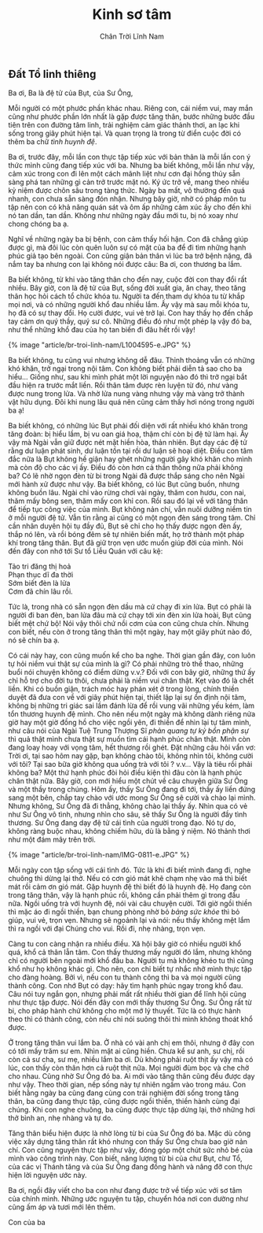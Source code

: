 ﻿---
title: Kinh sơ tâm
author: Chân Trời Lĩnh Nam
---

## Đất Tổ linh thiêng

Ba ơi, Ba là đệ tử của Bụt, của Sư Ông,

Mỗi người có một phước phần khác nhau. Riêng con, cái niềm vui, may mắn cũng như phước phần lớn nhất là gặp được tăng thân, bước những bước đầu tiên trên con đường tâm linh, trải nghiệm cảm giác thảnh thơi, an lạc khi sống trong giây phút hiện tại. Và quan trọng là trong từ điển cuộc đời có thêm ba chữ *tình huynh đệ*.

Ba ơi, trước đây, mỗi lần con thực tập tiếp xúc với bản thân là mỗi lần con ý thức mình cũng đang tiếp xúc với ba. Nhưng ba biết không, mỗi lần như vậy, cảm xúc trong con đi lên một cách mãnh liệt như cơn đại hồng thủy sẵn sàng phá tan những gì cản trở trước mặt nó. Ký ức trở về, mang theo nhiều kỷ niệm được chôn sâu trong tàng thức. Ngày ba mất, vô thường đến quá nhanh, con chưa sẵn sàng đón nhận. Nhưng bây giờ, nhờ có pháp môn tu tập nên con có khả năng quán sát và ôm ấp những cảm xúc ấy cho đến khi nó tan dần, tan dần. Không như những ngày đầu mới tu, bị nó xoay như chong chóng ba ạ.

Nghĩ về những ngày ba bị bệnh, con cảm thấy hối hận. Con đã chẳng giúp được gì, mà đôi lúc còn quên luôn sự có mặt của ba để đi tìm những hạnh phúc giả tạo bên ngoài. Con cũng giận bản thân vì lúc ba trở bệnh nặng, đã nắm tay ba nhưng con lại không nói được câu: Ba ơi, con thương ba lắm.

Ba biết không, từ khi vào tăng thân cho đến nay, cuộc đời con thay đổi rất nhiều. Bây giờ, con là đệ tử của Bụt, sống đời xuất gia, ăn chay, theo tăng thân học hỏi cách tổ chức khóa tu. Người ta đến tham dự khóa tu từ khắp mọi nơi, và có những người khổ đau nhiều lắm. Ấy vậy mà sau mỗi khóa tu, họ đã có sự thay đổi. Họ cười được, vui vẻ trở lại. Con hay thấy họ đến chắp tay cảm ơn quý thầy, quý sư cô.  Những điều đó như một phép lạ vậy đó ba, như thể những khổ đau của họ tan biến đi đâu hết rồi vậy! 

{% image "article/br-troi-linh-nam/L1004595-e.JPG" %}

Ba biết không, tu cũng vui nhưng không dễ đâu. Thỉnh thoảng vẫn có những khó khăn, trở ngại trong nội tâm. Con không biết phải diễn tả sao cho ba hiểu… Giống như, sau khi mình phát một lời nguyện nào đó thì trở ngại bắt đầu hiện ra trước mắt liền. Rồi thân tâm được rèn luyện từ đó, như vàng được nung trong lửa. Và nhờ lửa nung vàng nhưng vậy mà vàng trở thành vật hữu dụng. Đôi khi nung lâu quá nên cũng cảm thấy hơi nóng trong người ba ạ!

Ba biết không, có những lúc Bụt phải đối diện với rất nhiều khó khăn trong tăng đoàn: bị hiểu lầm, bị vu oan giá hoạ, thậm chí còn bị đệ tử làm hại. Ấy vậy mà Ngài vẫn giữ được nét mặt hiền hòa, thản nhiên. Bụt dạy các đệ tử rằng dư luận phát sinh, dư luận tồn tại rồi dư luận sẽ hoại diệt. Điều con tâm đắc nữa là Bụt không hề giận hay ghét những người gây khó khăn cho mình mà còn độ cho các vị ấy. Điều đó còn hơn cả thần thông nữa phải không ba? Có lẽ  nhờ ngọn đèn từ bi trong Ngài đã được thắp sáng cho nên Ngài mới hành xử được như vậy. Ba biết không, có lúc Bụt cũng buồn, nhưng không buồn lâu. Ngài chỉ vào rừng chơi vài ngày, thăm con hươu, con nai, thăm mấy bông sen, thăm mấy con khỉ con. Rồi sau đó lại về với tăng thân để tiếp tục công việc của mình. Bụt không nản chí, vẫn nuôi dưỡng niềm tin ở mỗi người đệ tử. Vẫn tin rằng ai cũng có một ngọn đèn sáng trong tâm. Chỉ cần nhân duyên hội tụ đầy đủ, Bụt sẽ chỉ cho họ thấy được ngọn đèn ấy, thắp nó lên, và rồi bóng đêm sẽ tự nhiên biến mất, họ trở thành một pháp khí trong tăng thân. Bụt đã giữ trọn vẹn ước muốn giúp đời của mình. Nói đến đây con nhớ tới Sư tổ Liễu Quán với câu kệ:

<div class="verse"><p>Tảo tri đăng thị hoả<br/>
Phạn thục dĩ đa thời<br/>
Sớm biết đèn là lửa<br/>
Cơm đã chín lâu rồi.</p></div>

Tức là, trong nhà có sẵn ngọn đèn dầu mà cứ chạy đi xin lửa. Bụt có phải là người đi ban đèn, ban lửa đâu mà cứ chạy tới xin đèn xin lửa hoài, Bụt cũng biết mệt chứ bộ! Nói vậy thôi chứ nồi cơm của con cũng chưa chín. Nhưng con biết, nếu còn ở trong tăng thân thì một ngày, hay một giây phút nào đó, nó sẽ chín ba ạ.

Có cái này hay, con cũng muốn kể cho ba nghe. Thời gian gần đây, con luôn tự hỏi niềm vui thật sự của mình là gì? Có phải những trò thể thao, những buổi nói chuyện không có điểm dừng v.v.? Đối với con bây giờ, những thứ ấy chỉ hỗ trợ cho đời tu thôi, chưa phải là niềm vui chân thật. Kẹt vào đó là chết liền. Khi có buồn giận, trách móc hay phán xét ở trong lòng, chính thiền duyệt đã đưa con về với giây phút hiện tại, thiết lập lại sự ổn định nội tâm, không bị những tri giác sai lầm đánh lừa để rồi vung vãi những yếu kém, làm tổn thương huynh đệ mình. Cho nên nếu một ngày mà không dành riêng nửa giờ hay một giờ đồng hồ cho việc ngồi yên, đi thiền để nhìn lại tự tâm mình, như câu nói của Ngài Tuệ Trung Thượng Sĩ *phản quang tự kỷ bổn phận sự* thì quả thật mình chưa thật sự muốn tìm cái hạnh phúc chân thật. Mình còn đang loay hoay với vọng tâm, hết thương rồi ghét. Đặt những câu hỏi vẩn vơ: Trời ơi, tại sao hôm nay gặp, bạn không chào tôi, không nhìn tôi, không cười với tôi? Tại sao bữa giờ không qua uống trà với tôi ? v.v… Vậy là tiêu rồi phải không ba? Một thứ hạnh phúc đòi hỏi điều kiện thì đâu còn là hạnh phúc chân thật nữa. Bây giờ, con mới hiểu một chút về câu chuyện giữa Sư Ông và một thầy trong chúng. Hôm ấy, thấy Sư Ông đang đi tới, thầy ấy liền đứng sang một bên, chắp tay chào với ước mong Sư Ông sẽ cười và chào lại mình. Nhưng không,  Sư Ông đã đi thẳng, không chào lại thầy ấy. Nhìn qua có vẻ như Sư Ông vô tình, nhưng nhìn cho sâu, sẽ thấy Sư Ông là người đầy tình thương.  Sư Ông đang dạy đệ tử cái tình của người trong đạo. Nó tự do, không ràng buộc nhau, không chiếm hữu, dù là bằng ý niệm. Nó thảnh thơi như một đám mây trên trời.

{% image "article/br-troi-linh-nam/IMG-0811-e.JPG" %}

Mỗi ngày con tập sống với cái tình đó. Tức là khi đi biết mình đang đi, nghe chuông thì dừng lại thở. Nếu có cơn gió mát khẽ chạm nhẹ vào má thì biết mát rồi cảm ơn gió mát. Gặp huynh đệ thì biết đó là huynh đệ. Họ đang còn trong tăng thân, vậy là hạnh phúc rồi, không cần phải thêm gì trong đầu nữa. Ngồi uống trà với huynh đệ, nói vài câu chuyện cười. Tới giờ ngồi thiền thì mặc áo đi ngồi thiền, bạn chung phòng nhờ bỏ *bảng sức khỏe* thì bỏ giúp, vui vẻ, trọn vẹn. Nhưng sẽ ngoảnh lại và nói: nếu thấy không mệt lắm thì ra ngồi với đại Chúng cho vui. Rồi đi, nhẹ nhàng, trọn vẹn.

Càng tu con càng nhận ra nhiều điều. Xã hội bây giờ có nhiều người khổ quá, khổ cả thân lẫn tâm. Con thấy thương mấy người đó lắm, nhưng không chỉ có người bên ngoài mới khổ đâu ba. Người tu mà không khéo tu thì cũng khổ như họ không khác gì. Cho nên, con chỉ biết tự  nhắc nhở mình thực tập cho đàng hoàng. Bởi vì, nếu con tu thành công thì ba và mọi người cũng thành công. Con nhớ Bụt có dạy: hãy tìm hạnh phúc ngay trong khổ đau. Câu nói tuy ngắn gọn, nhưng phải mất rất nhiều thời gian để lĩnh hội cũng như thực tập được. Nói đến đây con mới thấy thương Sư Ông. Sư Ông rất từ bi, cho pháp hành chứ không cho một mớ lý thuyết. Tức là có thực hành theo thì có thành công, còn nếu chỉ nói suông thôi thì mình không thoát khổ được.

Ở trong tăng thân vui lắm ba. Ở nhà có vài anh chị em thôi, nhưng ở đây con có tới mấy trăm sư em. Nhìn mặt ai cũng hiền. Chưa kể sư anh, sư chị, rồi còn cả sư cha, sư mẹ, nhiều lắm ba ơi. Dù không phải ruột thịt ấy vậy mà có lúc, con thấy còn thân hơn cả ruột thịt nữa. Mọi người đùm bọc và che chở cho nhau. Cũng nhờ Sư Ông đó ba. Ai mới vào tăng thân cũng đều được dạy như vậy. Theo thời gian, nếp sống này tự nhiên ngấm vào trong máu. Con biết hằng ngày ba cũng đang cùng con trải nghiệm đời sống trong tăng thân, ba cũng đang thực tập, cũng được ngồi thiền, thiền hành cùng đại chúng. Khi con nghe chuông, ba cũng được thực tập dừng lại, thở những hơi thở bình an, nhẹ nhàng và tự do. 

Tăng thân biểu hiện được là nhờ lòng từ bi của Sư Ông đó ba. Mặc dù công việc xây dựng tăng thân rất khó nhưng con thấy Sư Ông chưa bao giờ nản chí. Con cũng nguyện thực tập như vậy, đóng góp một chút sức nhỏ bé của mình vào công trình này. Con biết, năng lượng từ bi của chư Bụt, chư Tổ, của các vị Thánh tăng và của Sư Ông đang đồng hành và nâng đỡ con thực hiện lời nguyện ước này.

Ba ơi, ngồi đây viết cho ba con như đang được trở về tiếp xúc với sơ tâm của chính mình. Những ước nguyện tu tập, chuyển hóa nơi con dường như cũng ấm áp và tươi mới lên thêm.

<p class="noIndent">Con của ba</p>
